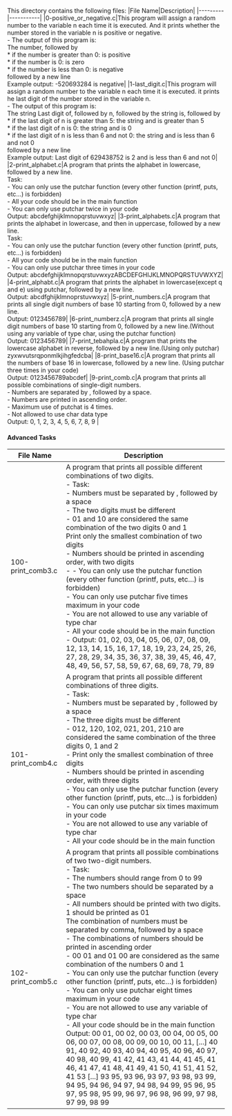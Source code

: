 This directory contains the following files:
|File Name|Description|
|---------|-----------|
|0-positive_or_negative.c|This program will assign a random number to the variable n each time it is executed. And it prints  whether the number stored in the variable n is positive or negative. <br> - The output of this program is: <br> The number, followed by <br> * if the number is greater than 0: is positive <br> * if the number is 0: is zero <br> * if the number is less than 0: is negative <br> followed by a new line <br> Example output: -520693284 is negative|
|1-last_digit.c|This program will assign a random number to the variable n each time it is executed. it prints he last digit of the number stored in the variable n. <br> - The output of this program is: <br> The string Last digit of, followed by n, followed by the string is, followed by <br> * if the last digit of n is greater than 5: the string and is greater than 5 <br> * if the last digit of n is 0: the string and is 0 <br> * if the last digit of n is less than 6 and not 0: the string and is less than 6 and not 0 <br> followed by a new line <br>Example output: Last digit of 629438752 is 2 and is less than 6 and not 0|
|2-print_alphabet.c|A program that prints the alphabet in lowercase, followed by a new line. <br> Task: <br> - You can only use the putchar function (every other function (printf, puts, etc…) is forbidden) <br> - All your code should be in the main function <br> - You can only use putchar twice in your code <br> Output: abcdefghijklmnopqrstuvwxyz|
|3-print_alphabets.c|A  program that prints the alphabet in lowercase, and then in uppercase, followed by a new line. <br> Task: <br> - You can only use the putchar function (every other function (printf, puts, etc…) is forbidden) <br> - All your code should be in the main function <br> - You can only use putchar three times in your code <br> Output: abcdefghijklmnopqrstuvwxyzABCDEFGHIJKLMNOPQRSTUVWXYZ|
|4-print_alphabt.c|A  program that prints the alphabet in lowercase(except q and e) using putchar, followed by a new line. <br> Output: abcdfghijklmnoprstuvwxyz|
|5-print_numbers.c|A  program that prints all single digit numbers of base 10 starting from 0, followed by a new line. <br> Output: 0123456789|
|6-print_numberz.c|A program that prints all single digit numbers of base 10 starting from 0, followed by a new line.(Without using any variable of type char, using  the putchar function)<br> Output: 0123456789|
|7-print_tebahpla.c|A program that prints the lowercase alphabet in reverse, followed by a new line.(Using only putchar) <br> zyxwvutsrqponmlkjihgfedcba|
|8-print_base16.c|A program that prints all the numbers of base 16 in lowercase, followed by a new line. (Using putchar three times in your code) <br> Output: 0123456789abcdef|
|9-print_comb.c|A program that prints all possible combinations of single-digit numbers. <br> - Numbers are  separated by , followed by a space. <br> - Numbers are printed in ascending order.<br> - Maximum use of putchat is 4 times. <br>- Not allowed to use char data type <br> Output: 0, 1, 2, 3, 4, 5, 6, 7, 8, 9 |

<h4>Advanced Tasks</h4>

|File Name|Description|
|---------|-----------|
|100-print_comb3.c| A  program that prints all possible different combinations of two digits. <br> - Task: <br> - Numbers must be separated by , followed by a space <br> - The two digits must be different <br> - 01 and 10 are considered the same combination of the two digits 0 and 1 <br> Print only the smallest combination of two digits <br> - Numbers should be printed in ascending order, with two digits <br> - - You can only use the putchar function (every other function (printf, puts, etc…) is forbidden) <br> - You can only use putchar five times maximum in your code <br> - You are not allowed to use any variable of type char<br> - All your code should be in the main function <br> - Output: 01, 02, 03, 04, 05, 06, 07, 08, 09, 12, 13, 14, 15, 16, 17, 18, 19, 23, 24, 25, 26, 27, 28, 29, 34, 35, 36, 37, 38, 39, 45, 46, 47, 48, 49, 56, 57, 58, 59, 67, 68, 69, 78, 79, 89|
|101-print_comb4.c|A program that prints all possible different combinations of three digits.<br> - Task: <br> - Numbers must be separated by , followed by a space <br> - The three digits must be different <br> - 012, 120, 102, 021, 201, 210 are considered the same combination of the three digits 0, 1 and 2 <br> - Print only the smallest combination of three digits <br> - Numbers should be printed in ascending order, with three digits <br> - You can only use the putchar function (every other function (printf, puts, etc…) is forbidden) <br> - You can only use putchar six times maximum in your code <br> - You are not allowed to use any variable of type char <br> - All your code should be in the main function|
|102-print_comb5.c|A program that prints all possible combinations of two two-digit numbers.<br> - Task:<br>- The numbers should range from 0 to 99 <br> - The two numbers should be separated by a space <br> - All numbers should be printed with two digits. 1 should be printed as 01 <br> The combination of numbers must be separated by comma, followed by a space <br> - The combinations of numbers should be printed in ascending order <br> - 00 01 and 01 00 are considered as the same combination of the numbers 0 and 1 <br> - You can only use the putchar function (every other function (printf, puts, etc…) is forbidden) <br> - You can only use putchar eight times maximum in your code <br> - You are not allowed to use any variable of type char <br> - All your code should be in the main function <br> Output: 00 01, 00 02, 00 03, 00 04, 00 05, 00 06, 00 07, 00 08, 00 09, 00 10, 00 11, [...] 40 91, 40 92, 40 93, 40 94, 40 95, 40 96, 40 97, 40 98, 40 99, 41 42, 41 43, 41 44, 41 45, 41 46, 41 47, 41 48, 41 49, 41 50, 41 51, 41 52, 41 53 [...] 93 95, 93 96, 93 97, 93 98, 93 99, 94 95, 94 96, 94 97, 94 98, 94 99, 95 96, 95 97, 95 98, 95 99, 96 97, 96 98, 96 99, 97 98, 97 99, 98 99|

